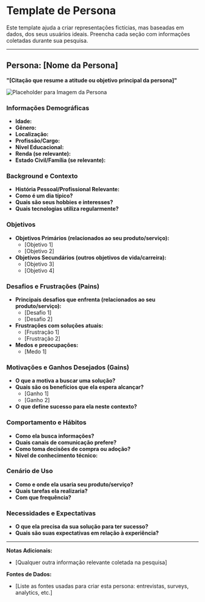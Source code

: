 # Template de Persona

Este template ajuda a criar representações fictícias, mas baseadas em dados, dos seus usuários ideais. Preencha cada seção com informações coletadas durante sua pesquisa.

---

## Persona: [Nome da Persona]

**"[Citação que resume a atitude ou objetivo principal da persona]"**

![Placeholder para Imagem da Persona](caminho/para/imagem.jpg)

### Informações Demográficas

*   **Idade:**
*   **Gênero:**
*   **Localização:**
*   **Profissão/Cargo:**
*   **Nível Educacional:**
*   **Renda (se relevante):**
*   **Estado Civil/Família (se relevante):**

### Background e Contexto

*   **História Pessoal/Profissional Relevante:**
*   **Como é um dia típico?**
*   **Quais são seus hobbies e interesses?**
*   **Quais tecnologias utiliza regularmente?**

### Objetivos

*   **Objetivos Primários (relacionados ao seu produto/serviço):**
    *   [Objetivo 1]
    *   [Objetivo 2]
*   **Objetivos Secundários (outros objetivos de vida/carreira):**
    *   [Objetivo 3]
    *   [Objetivo 4]

### Desafios e Frustrações (Pains)

*   **Principais desafios que enfrenta (relacionados ao seu produto/serviço):**
    *   [Desafio 1]
    *   [Desafio 2]
*   **Frustrações com soluções atuais:**
    *   [Frustração 1]
    *   [Frustração 2]
*   **Medos e preocupações:**
    *   [Medo 1]

### Motivações e Ganhos Desejados (Gains)

*   **O que a motiva a buscar uma solução?**
*   **Quais são os benefícios que ela espera alcançar?**
    *   [Ganho 1]
    *   [Ganho 2]
*   **O que define sucesso para ela neste contexto?**

### Comportamento e Hábitos

*   **Como ela busca informações?**
*   **Quais canais de comunicação prefere?**
*   **Como toma decisões de compra ou adoção?**
*   **Nível de conhecimento técnico:**

### Cenário de Uso

*   **Como e onde ela usaria seu produto/serviço?**
*   **Quais tarefas ela realizaria?**
*   **Com que frequência?**

### Necessidades e Expectativas

*   **O que ela precisa da sua solução para ter sucesso?**
*   **Quais são suas expectativas em relação à experiência?**

---

**Notas Adicionais:**

*   [Qualquer outra informação relevante coletada na pesquisa]

**Fontes de Dados:**

*   [Liste as fontes usadas para criar esta persona: entrevistas, surveys, analytics, etc.]
